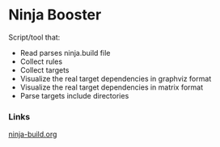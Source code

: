 # Ninja Booster

Script/tool that:
- Read parses ninja.build file
- Collect rules
- Collect targets
- Visualize the real target dependencies in graphviz format
- Visualize the real target dependencies in matrix format
- Parse targets include directories


### Links
[ninja-build.org](https://ninja-build.org/)